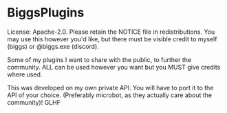 # BiggsPlugins
License: Apache-2.0. Please retain the NOTICE file in redistributions.
You may use this however you'd like, but there must be visible credit to myself (biggs) or @biggs.exe (discord). 

Some of my plugins I want to share with the public, to further the community. ALL can be used however you want but you MUST give credits where used.

This was developed on my own private API. You will have to port it to the API of your choice. (Preferably microbot, as they actually care about the community)!
GLHF
